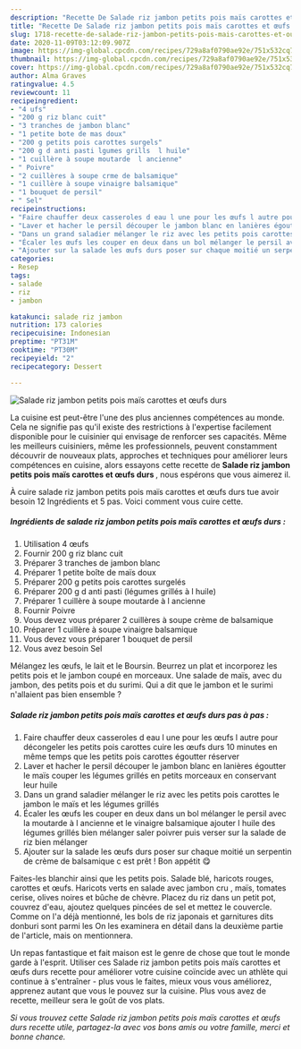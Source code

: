 ```yaml
---
description: "Recette De Salade riz jambon petits pois maïs carottes et œufs durs"
title: "Recette De Salade riz jambon petits pois maïs carottes et œufs durs"
slug: 1718-recette-de-salade-riz-jambon-petits-pois-mais-carottes-et-oufs-durs
date: 2020-11-09T03:12:09.907Z
image: https://img-global.cpcdn.com/recipes/729a8af0790ae92e/751x532cq70/salade-riz-jambon-petits-pois-mais-carottes-et-oeufs-durs-photo-principale-de-la-recette.jpg
thumbnail: https://img-global.cpcdn.com/recipes/729a8af0790ae92e/751x532cq70/salade-riz-jambon-petits-pois-mais-carottes-et-oeufs-durs-photo-principale-de-la-recette.jpg
cover: https://img-global.cpcdn.com/recipes/729a8af0790ae92e/751x532cq70/salade-riz-jambon-petits-pois-mais-carottes-et-oeufs-durs-photo-principale-de-la-recette.jpg
author: Alma Graves
ratingvalue: 4.5
reviewcount: 11
recipeingredient:
- "4 ufs"
- "200 g riz blanc cuit"
- "3 tranches de jambon blanc"
- "1 petite bote de mas doux"
- "200 g petits pois carottes surgels"
- "200 g d anti pasti lgumes grills  l huile"
- "1 cuillère à soupe moutarde  l ancienne"
- " Poivre"
- "2 cuillères à soupe crme de balsamique"
- "1 cuillère à soupe vinaigre balsamique"
- "1 bouquet de persil"
- " Sel"
recipeinstructions:
- "Faire chauffer deux casseroles d eau l une pour les œufs l autre pour décongeler les petits pois carottes cuire les œufs durs 10 minutes en même temps que les petits pois carottes égoutter réserver"
- "Laver et hacher le persil découper le jambon blanc en lanières égoutter le maïs couper les légumes grillés en petits morceaux en conservant leur huile"
- "Dans un grand saladier mélanger le riz avec les petits pois carottes le jambon le maïs et les légumes grillés"
- "Écaler les œufs les couper en deux dans un bol mélanger le persil avec la moutarde à l ancienne et le vinaigre balsamique ajouter l huile des légumes grillés bien mélanger saler poivrer puis verser sur la salade de riz bien mélanger"
- "Ajouter sur la salade les œufs durs poser sur chaque moitié un serpentin de crème de balsamique c est prêt ! Bon appétit 😋"
categories:
- Resep
tags:
- salade
- riz
- jambon

katakunci: salade riz jambon 
nutrition: 173 calories
recipecuisine: Indonesian
preptime: "PT31M"
cooktime: "PT30M"
recipeyield: "2"
recipecategory: Dessert

---
```



![Salade riz jambon petits pois maïs carottes et œufs durs](https://img-global.cpcdn.com/recipes/729a8af0790ae92e/751x532cq70/salade-riz-jambon-petits-pois-mais-carottes-et-oeufs-durs-photo-principale-de-la-recette.jpg)

La cuisine est peut-être l'une des plus anciennes compétences au monde. Cela ne signifie pas qu'il existe des restrictions à l'expertise facilement disponible pour le cuisinier qui envisage de renforcer ses capacités. Même les meilleurs cuisiniers, même les professionnels, peuvent constamment découvrir de nouveaux plats, approches et techniques pour améliorer leurs compétences en cuisine, alors essayons cette recette de <strong> Salade riz jambon petits pois maïs carottes et œufs durs </strong>, nous espérons que vous aimerez il.

<!--inarticleads1-->

À cuire salade riz jambon petits pois maïs carottes et œufs durs tue avoir besoin 12 Ingrédients et 5 pas. Voici comment vous cuire cette.

##### Ingrédients de salade riz jambon petits pois maïs carottes et œufs durs :

1. Utilisation 4 œufs
1. Fournir 200 g riz blanc cuit
1. Préparer 3 tranches de jambon blanc
1. Préparer 1 petite boîte de maïs doux
1. Préparer 200 g petits pois carottes surgelés
1. Préparer 200 g d anti pasti (légumes grillés à l huile)
1. Préparer 1 cuillère à soupe moutarde à l ancienne
1. Fournir  Poivre
1. Vous devez vous préparer 2 cuillères à soupe crème de balsamique
1. Préparer 1 cuillère à soupe vinaigre balsamique
1. Vous devez vous préparer 1 bouquet de persil
1. Vous avez besoin  Sel


Mélangez les œufs, le lait et le Boursin. Beurrez un plat et incorporez les petits pois et le jambon coupé en morceaux. Une salade de maïs, avec du jambon, des petits pois et du surimi. Qui a dit que le jambon et le surimi n&#39;allaient pas bien ensemble ? 

<!--inarticleads2-->

##### Salade riz jambon petits pois maïs carottes et œufs durs pas à pas :

1. Faire chauffer deux casseroles d eau l une pour les œufs l autre pour décongeler les petits pois carottes cuire les œufs durs 10 minutes en même temps que les petits pois carottes égoutter réserver
1. Laver et hacher le persil découper le jambon blanc en lanières égoutter le maïs couper les légumes grillés en petits morceaux en conservant leur huile
1. Dans un grand saladier mélanger le riz avec les petits pois carottes le jambon le maïs et les légumes grillés
1. Écaler les œufs les couper en deux dans un bol mélanger le persil avec la moutarde à l ancienne et le vinaigre balsamique ajouter l huile des légumes grillés bien mélanger saler poivrer puis verser sur la salade de riz bien mélanger
1. Ajouter sur la salade les œufs durs poser sur chaque moitié un serpentin de crème de balsamique c est prêt ! Bon appétit 😋


Faites-les blanchir ainsi que les petits pois. Salade blé, haricots rouges, carottes et œufs. Haricots verts en salade avec jambon cru , maïs, tomates cerise, olives noires et bûche de chèvre. Placez du riz dans un petit pot, couvrez d&#39;eau, ajoutez quelques pincées de sel et mettez le couvercle. Comme on l&#39;a déjà mentionné, les bols de riz japonais et garnitures dits donburi sont parmi les On les examinera en détail dans la deuxième partie de l&#39;article, mais on mentionnera. 

<!--inarticleads1-->

<p>
Un repas fantastique et fait maison est le genre de chose que tout le monde garde à l'esprit. Utiliser ces Salade riz jambon petits pois maïs carottes et œufs durs recette pour améliorer votre cuisine coïncide avec un athlète qui continue à s'entraîner - plus vous le faites, mieux vous vous améliorez, apprenez autant que vous le pouvez sur la cuisine. Plus vous avez de recette, meilleur sera le goût de vos plats.
</p>

<p>
<i>Si vous trouvez cette Salade riz jambon petits pois maïs carottes et œufs durs recette utile, partagez-la avec vos bons amis ou votre famille, merci et bonne chance.</i>
</p>

